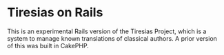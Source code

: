 # Tiresias on Rails

This is an experimental Rails version of the Tiresias Project, which is
a system to manage known translations of classical authors. A prior version of
this was built in CakePHP.
